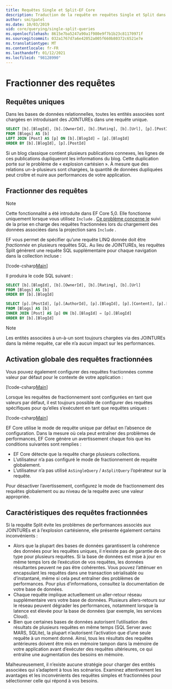```yaml
---
title: Requêtes Single et Split-EF Core
description: Traduction de la requête en requêtes Single et Split dans SQL avec Entity Framework Core
author: smitpatel
ms.date: 10/03/2019
uid: core/querying/single-split-queries
ms.openlocfilehash: 8615e7ba5247a90a1f980e9f7b1b23c81170971f
ms.sourcegitcommit: 032a1767d7a6e42052a005f660b80372c6521e7e
ms.translationtype: MT
ms.contentlocale: fr-FR
ms.lasthandoff: 01/12/2021
ms.locfileid: "98128990"
---
```

# <a name="split-queries"></a>Fractionner des requêtes

## <a name="single-queries"></a>Requêtes uniques

Dans les bases de données relationnelles, toutes les entités associées sont chargées en introduisant des JOINTUREs dans une requête unique.

```sql
SELECT [b].[BlogId], [b].[OwnerId], [b].[Rating], [b].[Url], [p].[PostId], [p].[AuthorId], [p].[BlogId], [p].[Content], [p].[Rating], [p].[Title]
FROM [Blogs] AS [b]
LEFT JOIN [Post] AS [p] ON [b].[BlogId] = [p].[BlogId]
ORDER BY [b].[BlogId], [p].[PostId]
```

Si un blog classique contient plusieurs publications connexes, les lignes de ces publications dupliqueront les informations du blog. Cette duplication porte sur le problème de « explosion cartésien ». À mesure que des relations un-à-plusieurs sont chargées, la quantité de données dupliquées peut croître et nuire aux performances de votre application.

## <a name="split-queries"></a>Fractionner des requêtes

> [!NOTE]
> Cette fonctionnalité a été introduite dans EF Core 5,0. Elle fonctionne uniquement lorsque vous utilisez `Include` . [Ce problème concerne le](https://github.com/dotnet/efcore/issues/21234) suivi de la prise en charge des requêtes fractionnées lors du chargement des données associées dans la projection sans `Include` .

EF vous permet de spécifier qu’une requête LINQ donnée doit être *fractionnée* en plusieurs requêtes SQL. Au lieu de JOINTUREs, les requêtes Split génèrent une requête SQL supplémentaire pour chaque navigation dans la collection incluse :

[!code-csharp[Main](../../../samples/core/Querying/RelatedData/Program.cs?name=AsSplitQuery&highlight=5)]

Il produira le code SQL suivant :

```sql
SELECT [b].[BlogId], [b].[OwnerId], [b].[Rating], [b].[Url]
FROM [Blogs] AS [b]
ORDER BY [b].[BlogId]

SELECT [p].[PostId], [p].[AuthorId], [p].[BlogId], [p].[Content], [p].[Rating], [p].[Title], [b].[BlogId]
FROM [Blogs] AS [b]
INNER JOIN [Post] AS [p] ON [b].[BlogId] = [p].[BlogId]
ORDER BY [b].[BlogId]
```

> [!NOTE]
> Les entités associées à un-à-un sont toujours chargées via des JOINTUREs dans la même requête, car elle n’a aucun impact sur les performances.

## <a name="enabling-split-queries-globally"></a>Activation globale des requêtes fractionnées

Vous pouvez également configurer des requêtes fractionnées comme valeur par défaut pour le contexte de votre application :

[!code-csharp[Main](../../../samples/core/Querying/RelatedData/SplitQueriesBloggingContext.cs?name=QuerySplittingBehaviorSplitQuery&highlight=6)]

Lorsque les requêtes de fractionnement sont configurées en tant que valeurs par défaut, il est toujours possible de configurer des requêtes spécifiques pour qu’elles s’exécutent en tant que requêtes uniques :

[!code-csharp[Main](../../../samples/core/Querying/RelatedData/Program.cs?name=AsSingleQuery&highlight=5)]

EF Core utilise le mode de requête unique par défaut en l’absence de configuration. Dans la mesure où cela peut entraîner des problèmes de performances, EF Core génère un avertissement chaque fois que les conditions suivantes sont remplies :

- EF Core détecte que la requête charge plusieurs collections.
- L’utilisateur n’a pas configuré le mode de fractionnement de requête globalement.
- L’utilisateur n’a pas utilisé `AsSingleQuery` / `AsSplitQuery` l’opérateur sur la requête.

Pour désactiver l’avertissement, configurez le mode de fractionnement des requêtes globalement ou au niveau de la requête avec une valeur appropriée.

## <a name="characteristics-of-split-queries"></a>Caractéristiques des requêtes fractionnées

Si la requête Split évite les problèmes de performances associés aux JOINTUREs et à l’explosion cartésienne, elle présente également certains inconvénients :

- Alors que la plupart des bases de données garantissent la cohérence des données pour les requêtes uniques, il n’existe pas de garantie de ce type pour plusieurs requêtes. Si la base de données est mise à jour en même temps lors de l’exécution de vos requêtes, les données résultantes peuvent ne pas être cohérentes. Vous pouvez l’atténuer en encapsulant les requêtes dans une transaction sérialisable ou d’instantané, même si cela peut entraîner des problèmes de performances. Pour plus d’informations, consultez la documentation de votre base de données.
- Chaque requête implique actuellement un aller-retour réseau supplémentaire vers votre base de données. Plusieurs allers-retours sur le réseau peuvent dégrader les performances, notamment lorsque la latence est élevée pour la base de données (par exemple, les services Cloud).
- Bien que certaines bases de données autorisent l’utilisation des résultats de plusieurs requêtes en même temps (SQL Server avec MARS, SQLite), la plupart n’autorisent l’activation que d’une seule requête à un moment donné. Ainsi, tous les résultats des requêtes antérieures doivent être mis en mémoire tampon dans la mémoire de votre application avant d’exécuter des requêtes ultérieures, ce qui entraîne une augmentation des besoins en mémoire.

Malheureusement, il n’existe aucune stratégie pour charger des entités associées qui s’adaptent à tous les scénarios. Examinez attentivement les avantages et les inconvénients des requêtes simples et fractionnées pour sélectionner celle qui répond à vos besoins.
